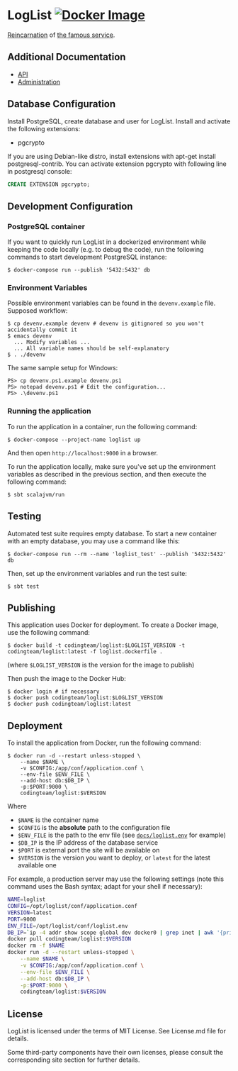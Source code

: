 LogList [![Docker Image][badge.docker]][docker-hub]
=======

[Reincarnation][loglist] of [the famous service][loglist-original].

Additional Documentation
------------------------

- [API][docs-api]
- [Administration][docs-admin]

Database Configuration
----------------------

Install PostgreSQL, create database and user for LogList. Install and
activate the following extensions:

* pgcrypto

If you are using Debian-like distro, install extensions with apt-get install postgresql-contrib.
You can activate extension pgcrypto with following line in postgresql console:
```SQL
CREATE EXTENSION pgcrypto;
```

Development Configuration
-------------------------

### PostgreSQL container

If you want to quickly run LogList in a dockerized environment while keeping the
code locally (e.g. to debug the code), run the following commands to start
development PostgreSQL instance:

```console
$ docker-compose run --publish '5432:5432' db
```

### Environment Variables

Possible environment variables can be found in the `devenv.example`
file. Supposed workflow:

    $ cp devenv.example devenv # devenv is gitignored so you won't accidentally commit it
    $ emacs devenv
      ... Modify variables ...
      ... All variable names should be self-explanatory
    $ . ./devenv

The same sample setup for Windows:

    PS> cp devenv.ps1.example devenv.ps1
    PS> notepad devenv.ps1 # Edit the configuration...
    PS> .\devenv.ps1

### Running the application

To run the application in a container, run the following command:

```console
$ docker-compose --project-name loglist up
```

And then open `http://localhost:9000` in a browser.

To run the application locally, make sure you've set up the environment
variables as described in the previous section, and then execute the following
command:

```console
$ sbt scalajvm/run
```

Testing
-------

Automated test suite requires empty database. To start a new container with an
empty database, you may use a command like this:

```console
$ docker-compose run --rm --name 'loglist_test' --publish '5432:5432' db
```

Then, set up the environment variables and run the test suite:

```console
$ sbt test
```

Publishing
----------

This application uses Docker for deployment. To create a Docker image, use the
following command:

```console
$ docker build -t codingteam/loglist:$LOGLIST_VERSION -t codingteam/loglist:latest -f loglist.dockerfile .
```

(where `$LOGLIST_VERSION` is the version for the image to publish)

Then push the image to the Docker Hub:

```console
$ docker login # if necessary
$ docker push codingteam/loglist:$LOGLIST_VERSION
$ docker push codingteam/loglist:latest
```

Deployment
----------

To install the application from Docker, run the following command:

```console
$ docker run -d --restart unless-stopped \
    --name $NAME \
    -v $CONFIG:/app/conf/application.conf \
    --env-file $ENV_FILE \
    --add-host db:$DB_IP \
    -p:$PORT:9000 \
    codingteam/loglist:$VERSION
```

Where
- `$NAME` is the container name
- `$CONFIG` is the **absolute** path to the configuration file
- `$ENV_FILE` is the path to the env file (see
  [`docs/loglist.env`][docs-loglist.env] for example)
- `$DB_IP` is the IP address of the database service
- `$PORT` is external port the site will be available on
- `$VERSION` is the version you want to deploy, or `latest` for the latest
  available one

For example, a production server may use the following settings (note this
command uses the Bash syntax; adapt for your shell if necessary):

```bash
NAME=loglist
CONFIG=/opt/loglist/conf/application.conf
VERSION=latest
PORT=9000
ENV_FILE=/opt/loglist/conf/loglist.env
DB_IP=`ip -4 addr show scope global dev docker0 | grep inet | awk '{print $2}' | cut -d / -f 1 | sed -n 1p`
docker pull codingteam/loglist:$VERSION
docker rm -f $NAME
docker run -d --restart unless-stopped \
    --name $NAME \
    -v $CONFIG:/app/conf/application.conf \
    --env-file $ENV_FILE \
    --add-host db:$DB_IP \
    -p:$PORT:9000 \
    codingteam/loglist:$VERSION
```

License
-------

LogList is licensed under the terms of MIT License. See License.md file for
details.

Some third-party components have their own licenses, please consult the
corresponding site section for further details.

[badge.docker]: https://img.shields.io/docker/v/codingteam/loglist?sort=semver

[docs-admin]: docs/Admin.md
[docs-api]: docs/API.md
[docs-loglist.env]: docs/loglist.env

[docker-hub]: https://hub.docker.com/r/codingteam/loglist
[loglist]: https://www.loglist.xyz/
[loglist-original]: http://loglist.ru/
